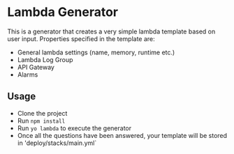 # Lambda Generator

This is a generator that creates a very simple lambda template based on user input. Properties specified in the template are:
 - General lambda settings (name, memory, runtime etc.)
 - Lambda Log Group
 - API Gateway
 - Alarms
 
## Usage

 - Clone the project
 - Run ```npm install```
 - Run ```yo lambda``` to execute the generator
 - Once all the questions have been answered, your template will be stored in 'deploy/stacks/main.yml`
 

